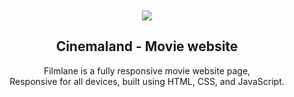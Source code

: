 <div align="center">
  

  <br />
  <br />
  
  <img src="./readme-images/project-logo.png" />

  <h2 align="center">Cinemaland - Movie website</h2>

  Filmlane is a fully responsive movie website page, <br />Responsive for all devices, built using HTML, CSS, and JavaScript.

  
</div>

<br />

